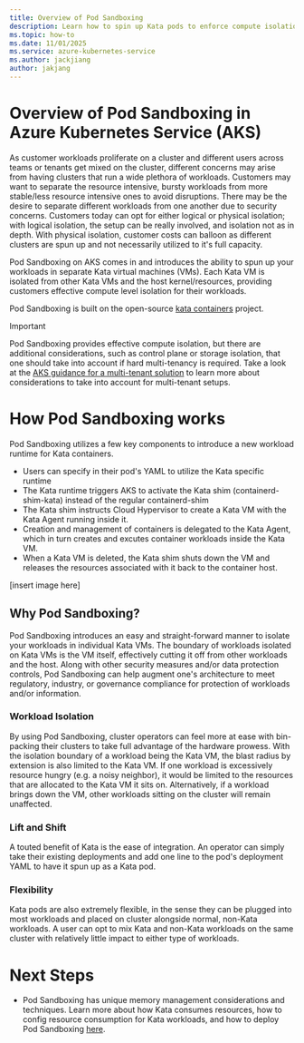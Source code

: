 ```yaml
---
title: Overview of Pod Sandboxing
description: Learn how to spin up Kata pods to enforce compute isolation across your various workloads
ms.topic: how-to
ms.date: 11/01/2025
ms.service: azure-kubernetes-service
ms.author: jackjiang
author: jakjang
---
```


# Overview of Pod Sandboxing in Azure Kubernetes Service (AKS)

As customer workloads proliferate on a cluster and different users across teams or tenants get mixed on the cluster, different concerns may arise from having clusters that run a wide plethora of workloads. Customers may want to separate the resource intensive, bursty workloads from more stable/less resource intensive ones to avoid disruptions. There may be the desire to separate different workloads from one another due to security concerns. Customers today can opt for either logical or physical isolation; with logical isolation, the setup can be really involved, and isolation not as in depth. With physical isolation, customer costs can balloon as different clusters are spun up and not necessarily utilized to it's full capacity. 

Pod Sandboxing on AKS comes in and introduces the ability to spun up your workloads in separate Kata virtual machines (VMs). Each Kata VM is isolated from other Kata VMs and the host kernel/resources, providing customers effective compute level isolation for their workloads. 

Pod Sandboxing is built on the open-source [kata containers](kata-containers) project.

> [!IMPORTANT]
> Pod Sandboxing provides effective compute isolation, but there are additional considerations, such as control plane or storage isolation, that one should take into account if hard multi-tenancy is required.
> Take a look at the [AKS guidance for a multi-tenant solution](multi-tenant-guidance) to learn more about considerations to take into account for multi-tenant setups.

# How Pod Sandboxing works

Pod Sandboxing utilizes a few key components to introduce a new workload runtime for Kata containers. 
- Users can specify in their pod's YAML to utilize the Kata specific runtime
- The Kata runtime triggers AKS to activate the Kata shim (containerd-shim-kata) instead of the regular containerd-shim
- The Kata shim instructs Cloud Hypervisor to create a Kata VM with the Kata Agent running inside it.
- Creation and management of containers is delegated to the Kata Agent, which in turn creates and excutes container workloads inside the Kata VM.
- When a Kata VM is deleted, the Kata shim shuts down the VM and releases the resources associated with it back to the container host.

[insert image here] 

## Why Pod Sandboxing?

Pod Sandboxing introduces an easy and straight-forward manner to isolate your workloads in individual Kata VMs. The boundary of workloads isolated on Kata VMs is the VM itself, effectively cutting it off from other workloads and the host. Along with other security measures and/or data protection controls, Pod Sandboxing can help augment one's architecture to meet regulatory, industry, or governance compliance for protection of workloads and/or information. 

### Workload Isolation

By using Pod Sandboxing, cluster operators can feel more at ease with bin-packing their clusters to take full advantage of the hardware prowess. With the isolation boundary of a workload being the Kata VM, the blast radius by extension is also limited to the Kata VM. If one workload is excessively resource hungry (e.g. a noisy neighbor), it would be limited to the resources that are allocated to the Kata VM it sits on. Alternatively, if a workload brings down the VM, other workloads sitting on the cluster will remain unaffected. 

### Lift and Shift

A touted benefit of Kata is the ease of integration. An operator can simply take their existing deployments and add one line to the pod's deployment YAML to have it spun up as a Kata pod. 

### Flexibility 

Kata pods are also extremely flexible, in the sense they can be plugged into most workloads and placed on cluster alongside normal, non-Kata workloads. A user can opt to mix Kata and non-Kata workloads on the same cluster with relatively little impact to either type of workloads.  

# Next Steps

- Pod Sandboxing has unique memory management considerations and techniques. Learn more about how Kata consumes resources, how to config resource consumption for Kata workloads, and how to deploy Pod Sandboxing [here](deploy-pod-sandboxing).

<!--- External Links --->
[create-azure-subscription]: https://azure.microsoft.com/free/?WT.mc_id=A261C142F
[kata-containers]: https://katacontainers.io/


<!--- Internal Links --->
[deploy-pod-sandboxing]: use-pod-sandboxing.md
[multi-tenant-guidance]: azure/architecture/guide/multitenant/service/aks
